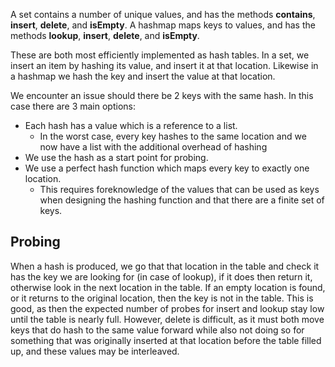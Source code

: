 A set contains a number of unique values, and has the methods **contains**, **insert**, **delete**, and **isEmpty**.
A hashmap maps keys to values, and has the methods **lookup**, **insert**, **delete**, and **isEmpty**.

These are both most efficiently implemented as hash tables. In a set, we insert an item by hashing its value, and insert it at that location. Likewise in a hashmap we hash the key and insert the value at that location.

We encounter an issue should there be 2 keys with the same hash. In this case there are 3 main options:
- Each hash has a value which is a reference to a list.
	- In the worst case, every key hashes to the same location and we now have a list with the additional overhead of hashing
- We use the hash as a start point for probing.
- We use a perfect hash function which maps every key to exactly one location.
	- This requires foreknowledge of the values that can be used as keys when designing the hashing function and that there are a finite set of keys.

## Probing
When a hash is produced, we go that that location in the table and check it has the key we are looking for (in case of lookup), if it does then return it, otherwise look in the next location in the table. If an empty location is found, or it returns to the original location, then the key is not in the table.
This is good, as then the expected number of probes for insert and lookup stay low until the table is nearly full.
However, delete is difficult, as it must both move keys that do hash to the same value forward while also not doing so for something that was originally inserted at that location before the table filled up, and these values may be interleaved.